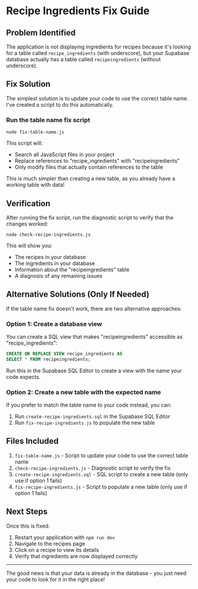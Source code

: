 # Recipe Ingredients Fix Guide

## Problem Identified

The application is not displaying ingredients for recipes because it's looking for a table called `recipe_ingredients` (with underscore), but your Supabase database actually has a table called `recipeingredients` (without underscore).

## Fix Solution

The simplest solution is to update your code to use the correct table name. I've created a script to do this automatically.

### Run the table name fix script

```
node fix-table-name.js
```

This script will:
- Search all JavaScript files in your project
- Replace references to "recipe_ingredients" with "recipeingredients"
- Only modify files that actually contain references to the table

This is much simpler than creating a new table, as you already have a working table with data!

## Verification

After running the fix script, run the diagnostic script to verify that the changes worked:

```
node check-recipe-ingredients.js
```

This will show you:
- The recipes in your database
- The ingredients in your database
- Information about the "recipeingredients" table
- A diagnosis of any remaining issues

## Alternative Solutions (Only If Needed)

If the table name fix doesn't work, there are two alternative approaches:

### Option 1: Create a database view

You can create a SQL view that makes "recipeingredients" accessible as "recipe_ingredients":

```sql
CREATE OR REPLACE VIEW recipe_ingredients AS
SELECT * FROM recipeingredients;
```

Run this in the Supabase SQL Editor to create a view with the name your code expects.

### Option 2: Create a new table with the expected name

If you prefer to match the table name to your code instead, you can:
1. Run `create-recipe-ingredients.sql` in the Supabase SQL Editor
2. Run `fix-recipe-ingredients.js` to populate the new table

## Files Included

1. `fix-table-name.js` - Script to update your code to use the correct table name
2. `check-recipe-ingredients.js` - Diagnostic script to verify the fix
3. `create-recipe-ingredients.sql` - SQL script to create a new table (only use if option 1 fails)
4. `fix-recipe-ingredients.js` - Script to populate a new table (only use if option 1 fails)

## Next Steps

Once this is fixed:
1. Restart your application with `npm run dev`
2. Navigate to the recipes page
3. Click on a recipe to view its details
4. Verify that ingredients are now displayed correctly

---

The good news is that your data is already in the database - you just need your code to look for it in the right place!